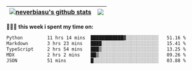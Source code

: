 | <a href="https://github.com/neverbiasu"><img align="center" src="https://github-readme-stats.vercel.app/api?username=neverbiasu&theme=catppuccin_mocha&show_icons=true&hide_border=true&count_private=true" alt="neverbiasu's github stats" /></a> | <a href="https://github.com/neverbiasu"><img align="center" src="https://github-readme-stats.vercel.app/api/top-langs/?username=neverbiasu&theme=catppuccin_mocha&show_icons=true&hide_border=true&layout=compact" /></a> |
| ------------- | ------------- |

👨🏾‍💻 **this week i spent my time on:**
<!--START_SECTION:waka-->

```txt
Python         11 hrs 14 mins  ████████████▓░░░░░░░░░░░░   51.16 %
Markdown       3 hrs 23 mins   ████░░░░░░░░░░░░░░░░░░░░░   15.41 %
TypeScript     2 hrs 54 mins   ███▒░░░░░░░░░░░░░░░░░░░░░   13.25 %
MDX            2 hrs 2 mins    ██▒░░░░░░░░░░░░░░░░░░░░░░   09.26 %
JSON           51 mins         █░░░░░░░░░░░░░░░░░░░░░░░░   03.88 %
```

<!--END_SECTION:waka-->
